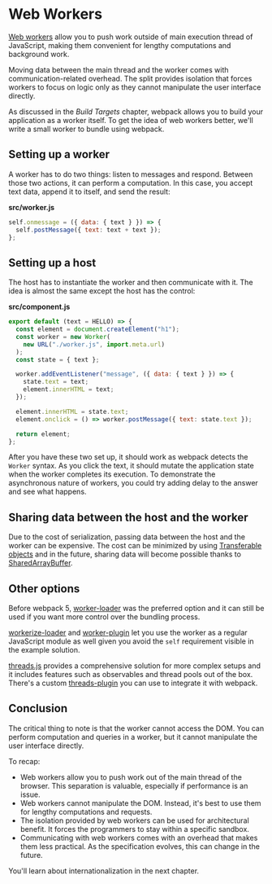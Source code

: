 # Web Workers

[Web workers](https://developer.mozilla.org/en-US/docs/Web/API/Web_Workers_API) allow you to push work outside of main execution thread of JavaScript, making them convenient for lengthy computations and background work.

Moving data between the main thread and the worker comes with communication-related overhead. The split provides isolation that forces workers to focus on logic only as they cannot manipulate the user interface directly.

As discussed in the _Build Targets_ chapter, webpack allows you to build your application as a worker itself. To get the idea of web workers better, we'll write a small worker to bundle using webpack.

## Setting up a worker

A worker has to do two things: listen to messages and respond. Between those two actions, it can perform a computation. In this case, you accept text data, append it to itself, and send the result:

**src/worker.js**

```javascript
self.onmessage = ({ data: { text } }) => {
  self.postMessage({ text: text + text });
};
```

## Setting up a host

The host has to instantiate the worker and then communicate with it. The idea is almost the same except the host has the control:

**src/component.js**

```javascript
export default (text = HELLO) => {
  const element = document.createElement("h1");
  const worker = new Worker(
    new URL("./worker.js", import.meta.url)
  );
  const state = { text };

  worker.addEventListener("message", ({ data: { text } }) => {
    state.text = text;
    element.innerHTML = text;
  });

  element.innerHTML = state.text;
  element.onclick = () => worker.postMessage({ text: state.text });

  return element;
};
```

After you have these two set up, it should work as webpack detects the `Worker` syntax. As you click the text, it should mutate the application state when the worker completes its execution. To demonstrate the asynchronous nature of workers, you could try adding delay to the answer and see what happens.

## Sharing data between the host and the worker

Due to the cost of serialization, passing data between the host and the worker can be expensive. The cost can be minimized by using [Transferable objects](https://developer.mozilla.org/en-US/docs/Web/API/Web_Workers_API/Using_web_workers#Passing_data_by_transferring_ownershi) and in the future, sharing data will become possible thanks to [SharedArrayBuffer](https://developer.mozilla.org/en-US/docs/Web/JavaScript/Reference/Global_Objects/SharedArrayBuffer).

## Other options

Before webpack 5, [worker-loader](https://www.npmjs.com/package/worker-loader) was the preferred option and it can still be used if you want more control over the bundling process.

[workerize-loader](https://www.npmjs.com/package/workerize-loader) and [worker-plugin](https://www.npmjs.com/package/worker-plugin) let you use the worker as a regular JavaScript module as well given you avoid the `self` requirement visible in the example solution.

[threads.js](https://threads.js.org/) provides a comprehensive solution for more complex setups and it includes features such as observables and thread pools out of the box. There's a custom [threads-plugin](https://github.com/andywer/threads-plugin) you can use to integrate it with webpack.

## Conclusion

The critical thing to note is that the worker cannot access the DOM. You can perform computation and queries in a worker, but it cannot manipulate the user interface directly.

To recap:

- Web workers allow you to push work out of the main thread of the browser. This separation is valuable, especially if performance is an issue.
- Web workers cannot manipulate the DOM. Instead, it's best to use them for lengthy computations and requests.
- The isolation provided by web workers can be used for architectural benefit. It forces the programmers to stay within a specific sandbox.
- Communicating with web workers comes with an overhead that makes them less practical. As the specification evolves, this can change in the future.

You'll learn about internationalization in the next chapter.
